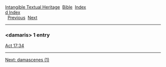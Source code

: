 [Intangible Textual Heritage](../../index)  [Bible](../index) 
[Index](index)   
[d Index](_d_)  
  [Previous](c02810)  [Next](c02812) 

------------------------------------------------------------------------

### &lt;damaris&gt; 1 entry

[Act 17:34](../kjv/act017.htm#034)  

------------------------------------------------------------------------

[Next: damascenes (1)](c02812)
